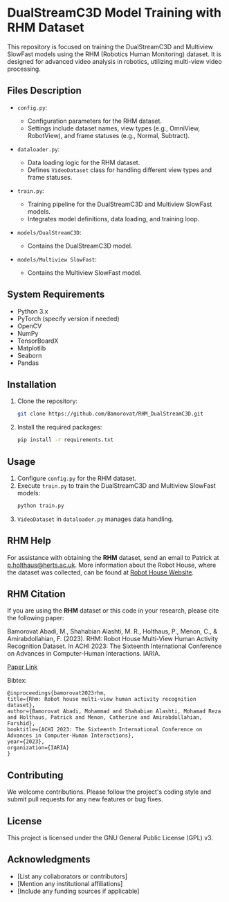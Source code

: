 # DualStreamC3D Model Training with RHM Dataset

This repository is focused on training the DualStreamC3D and Multiview SlowFast models using the RHM (Robotics Human Monitoring) dataset. It is designed for advanced video analysis in robotics, utilizing multi-view video processing.

## Files Description

- `config.py`: 
    - Configuration parameters for the RHM dataset.
    - Settings include dataset names, view types (e.g., OmniView, RobotView), and frame statuses (e.g., Normal, Subtract).

- `dataloader.py`: 
    - Data loading logic for the RHM dataset.
    - Defines `VideoDataset` class for handling different view types and frame statuses.

- `train.py`: 
    - Training pipeline for the DualStreamC3D and Multiview SlowFast models.
    - Integrates model definitions, data loading, and training loop.

- `models/DualStreamC3D`: 
    - Contains the DualStreamC3D model.

- `models/Multiview SlowFast`: 
    - Contains the Multiview SlowFast model.

## System Requirements

- Python 3.x
- PyTorch (specify version if needed)
- OpenCV
- NumPy
- TensorBoardX
- Matplotlib
- Seaborn
- Pandas

## Installation

1. Clone the repository:
    ```bash
    git clone https://github.com/Bamorovat/RHM_DualStreamC3D.git
    ```

2. Install the required packages:
    ```bash
    pip install -r requirements.txt
    ```

## Usage

1. Configure `config.py` for the RHM dataset.
2. Execute `train.py` to train the DualStreamC3D and Multiview SlowFast models:
    ```bash
    python train.py
    ```
3. `VideoDataset` in `dataloader.py` manages data handling.

## RHM Help

For assistance with obtaining the **RHM** dataset, send an email to Patrick at [p.holthaus@herts.ac.uk](mailto:p.holthaus@herts.ac.uk). More information about the Robot House, where the dataset was collected, can be found at [Robot House Website](https://robothouse.herts.ac.uk/).

## RHM Citation

If you are using the **RHM** dataset or this code in your research, please cite the following paper:

Bamorovat Abadi, M., Shahabian Alashti, M. R., Holthaus, P., Menon, C., & Amirabdollahian, F. (2023). RHM: Robot House Multi-View Human Activity Recognition Dataset. In ACHI 2023: The Sixteenth International Conference on Advances in Computer-Human Interactions. IARIA.

[Paper Link](https://www.thinkmind.org/index.php?view=article&articleid=achi_2023_4_160_20077)

Bibtex:
```
@inproceedings{bamorovat2023rhm,
title={Rhm: Robot house multi-view human activity recognition dataset},
author={Bamorovat Abadi, Mohammad and Shahabian Alashti, Mohamad Reza and Holthaus, Patrick and Menon, Catherine and Amirabdollahian, Farshid},
booktitle={ACHI 2023: The Sixteenth International Conference on Advances in Computer-Human Interactions},
year={2023},
organization={IARIA}
}
```


## Contributing

We welcome contributions. Please follow the project's coding style and submit pull requests for any new features or bug fixes.

## License

This project is licensed under the GNU General Public License (GPL) v3.

## Acknowledgments

- [List any collaborators or contributors]
- [Mention any institutional affiliations]
- [Include any funding sources if applicable]
